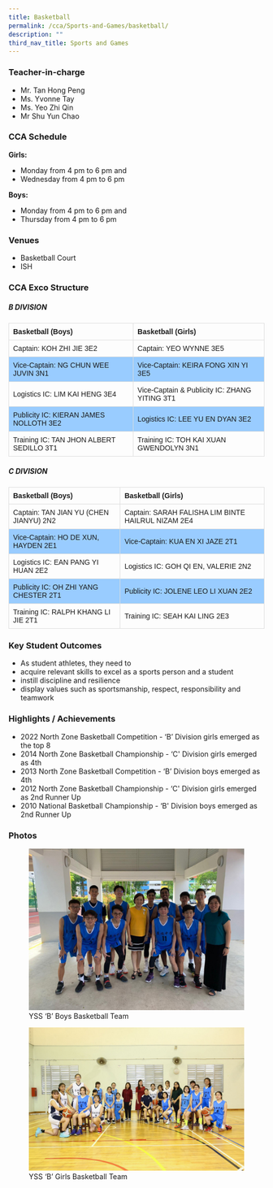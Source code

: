 ```yaml
---
title: Basketball
permalink: /cca/Sports-and-Games/basketball/
description: ""
third_nav_title: Sports and Games
---
```

### Teacher-in-charge
* Mr. Tan Hong Peng 
* Ms. Yvonne Tay 
* Ms. Yeo Zhi Qin 
* Mr Shu Yun Chao

### CCA Schedule
**Girls:**
* Monday from 4 pm to 6 pm and
* Wednesday from 4 pm to 6 pm

**Boys:**
* Monday from 4 pm to 6 pm and
* Thursday from 4 pm to 6 pm

### Venues
* Basketball Court
* ISH

### CCA Exco Structure

<style>
table {
  font-family: arial, sans-serif;
  border-collapse: collapse;
  width: 100%;
}

td, th {
  border: 1px solid #dddddd;
  text-align: left;
  padding: 8px;
}

tr:nth-child(even) {
  background-color: #99ccff;
}
</style>



##### B DIVISION

| Basketball (Boys) | Basketball (Girls) |
| -------- | -------- |
| Captain: KOH ZHI JIE 3E2     | Captain: YEO WYNNE 3E5     |
| Vice-Captain: NG CHUN WEE JUVIN 3N1     | Vice-Captain: KEIRA FONG XIN YI 3E5     |
| Logistics IC: LIM KAI HENG 3E4     | Vice-Captain & Publicity IC: ZHANG YITING 3T1     |
| Publicity IC: KIERAN JAMES NOLLOTH 3E2     | Logistics IC: LEE YU EN DYAN 3E2     |
| Training IC: TAN JHON ALBERT SEDILLO 3T1     | Training IC: TOH KAI XUAN GWENDOLYN 3N1     |

##### C DIVISION


| Basketball (Boys) | Basketball (Girls) |
| -------- | -------- |
| Captain: TAN JIAN YU (CHEN JIANYU) 2N2     | Captain: SARAH FALISHA LIM BINTE HAILRUL NIZAM 2E4     |
| Vice-Captain: HO DE XUN, HAYDEN 2E1     | Vice-Captain: KUA EN XI JAZE 2T1     |
| Logistics IC: EAN PANG YI HUAN 2E2     | Logistics IC: GOH QI EN, VALERIE 2N2     |
| Publicity IC: OH ZHI YANG CHESTER 2T1     | Publicity IC: JOLENE LEO LI XUAN 2E2     |
| Training IC: RALPH KHANG LI JIE 2T1     | Training IC: SEAH KAI LING 2E3     |

### Key Student Outcomes

* As student athletes, they need to
* acquire relevant skills to excel as a sports person and a student
* instill discipline and resilience
* display values such as sportsmanship, respect, responsibility and teamwork

### Highlights / Achievements

* 2022 North Zone Basketball Competition - ‘B’ Division girls emerged as the top 8 
* 2014 North Zone Basketball Championship - ‘C' Division girls emerged as 4th 
* 2013 North Zone Basketball Competition - ‘B’ Division boys emerged as 4th
* 2012 North Zone Basketball Championship - ‘C' Division girls emerged as 2nd Runner Up
* 2010 National Basketball Championship - ‘B' Division boys emerged as 2nd Runner Up

### Photos

<figure><img src="/images/StudDevelopment/CCAs/SportsGames/Basketball/B-Division-Basketball-Team-Boys.jpg"><figcaption>YSS ‘B’ Boys Basketball Team</figcaption></figure>

<figure><img src="/images/StudDevelopment/CCAs/SportsGames/Basketball/KC2_5133_Basketball-Girls_P1.jpg"><figcaption>YSS ‘B’ Girls Basketball Team</figcaption></figure>

